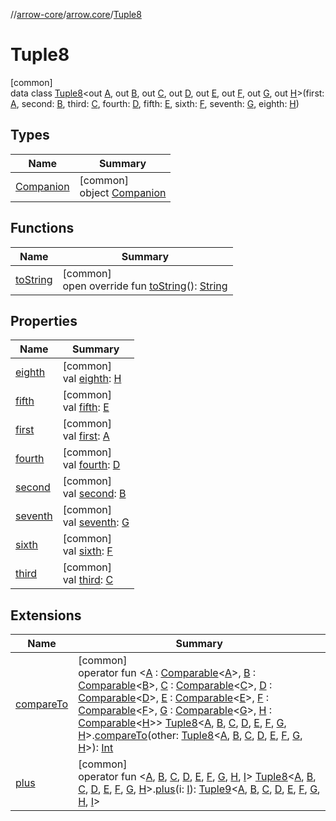 //[arrow-core](../../../index.md)/[arrow.core](../index.md)/[Tuple8](index.md)

# Tuple8

[common]\
data class [Tuple8](index.md)&lt;out [A](index.md), out [B](index.md), out [C](index.md), out [D](index.md), out [E](index.md), out [F](index.md), out [G](index.md), out [H](index.md)&gt;(first: [A](index.md), second: [B](index.md), third: [C](index.md), fourth: [D](index.md), fifth: [E](index.md), sixth: [F](index.md), seventh: [G](index.md), eighth: [H](index.md))

## Types

| Name | Summary |
|---|---|
| [Companion](-companion/index.md) | [common]<br>object [Companion](-companion/index.md) |

## Functions

| Name | Summary |
|---|---|
| [toString](to-string.md) | [common]<br>open override fun [toString](to-string.md)(): [String](https://kotlinlang.org/api/latest/jvm/stdlib/kotlin/-string/index.html) |

## Properties

| Name | Summary |
|---|---|
| [eighth](eighth.md) | [common]<br>val [eighth](eighth.md): [H](index.md) |
| [fifth](fifth.md) | [common]<br>val [fifth](fifth.md): [E](index.md) |
| [first](first.md) | [common]<br>val [first](first.md): [A](index.md) |
| [fourth](fourth.md) | [common]<br>val [fourth](fourth.md): [D](index.md) |
| [second](second.md) | [common]<br>val [second](second.md): [B](index.md) |
| [seventh](seventh.md) | [common]<br>val [seventh](seventh.md): [G](index.md) |
| [sixth](sixth.md) | [common]<br>val [sixth](sixth.md): [F](index.md) |
| [third](third.md) | [common]<br>val [third](third.md): [C](index.md) |

## Extensions

| Name | Summary |
|---|---|
| [compareTo](../compare-to.md) | [common]<br>operator fun &lt;[A](../compare-to.md) : [Comparable](https://kotlinlang.org/api/latest/jvm/stdlib/kotlin/-comparable/index.html)&lt;[A](../compare-to.md)&gt;, [B](../compare-to.md) : [Comparable](https://kotlinlang.org/api/latest/jvm/stdlib/kotlin/-comparable/index.html)&lt;[B](../compare-to.md)&gt;, [C](../compare-to.md) : [Comparable](https://kotlinlang.org/api/latest/jvm/stdlib/kotlin/-comparable/index.html)&lt;[C](../compare-to.md)&gt;, [D](../compare-to.md) : [Comparable](https://kotlinlang.org/api/latest/jvm/stdlib/kotlin/-comparable/index.html)&lt;[D](../compare-to.md)&gt;, [E](../compare-to.md) : [Comparable](https://kotlinlang.org/api/latest/jvm/stdlib/kotlin/-comparable/index.html)&lt;[E](../compare-to.md)&gt;, [F](../compare-to.md) : [Comparable](https://kotlinlang.org/api/latest/jvm/stdlib/kotlin/-comparable/index.html)&lt;[F](../compare-to.md)&gt;, [G](../compare-to.md) : [Comparable](https://kotlinlang.org/api/latest/jvm/stdlib/kotlin/-comparable/index.html)&lt;[G](../compare-to.md)&gt;, [H](../compare-to.md) : [Comparable](https://kotlinlang.org/api/latest/jvm/stdlib/kotlin/-comparable/index.html)&lt;[H](../compare-to.md)&gt;&gt; [Tuple8](index.md)&lt;[A](../compare-to.md), [B](../compare-to.md), [C](../compare-to.md), [D](../compare-to.md), [E](../compare-to.md), [F](../compare-to.md), [G](../compare-to.md), [H](../compare-to.md)&gt;.[compareTo](../compare-to.md)(other: [Tuple8](index.md)&lt;[A](../compare-to.md), [B](../compare-to.md), [C](../compare-to.md), [D](../compare-to.md), [E](../compare-to.md), [F](../compare-to.md), [G](../compare-to.md), [H](../compare-to.md)&gt;): [Int](https://kotlinlang.org/api/latest/jvm/stdlib/kotlin/-int/index.html) |
| [plus](../plus.md) | [common]<br>operator fun &lt;[A](../plus.md), [B](../plus.md), [C](../plus.md), [D](../plus.md), [E](../plus.md), [F](../plus.md), [G](../plus.md), [H](../plus.md), [I](../plus.md)&gt; [Tuple8](index.md)&lt;[A](../plus.md), [B](../plus.md), [C](../plus.md), [D](../plus.md), [E](../plus.md), [F](../plus.md), [G](../plus.md), [H](../plus.md)&gt;.[plus](../plus.md)(i: [I](../plus.md)): [Tuple9](../-tuple9/index.md)&lt;[A](../plus.md), [B](../plus.md), [C](../plus.md), [D](../plus.md), [E](../plus.md), [F](../plus.md), [G](../plus.md), [H](../plus.md), [I](../plus.md)&gt; |
